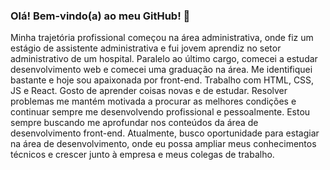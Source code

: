 ### Olá! Bem-vindo(a) ao meu GitHub! 👋

  Minha trajetória profissional começou na área administrativa, onde fiz um estágio de assistente administrativa e fui jovem aprendiz no setor administrativo de um hospital. Paralelo ao último cargo, comecei a estudar desenvolvimento web e comecei uma graduação na área. Me identifiquei bastante e hoje sou apaixonada por front-end. Trabalho com HTML, CSS, JS e React.
  Gosto de aprender coisas novas e de estudar. Resolver problemas me mantém motivada a procurar as melhores condições e continuar sempre me desenvolvendo profissional e pessoalmente. Estou sempre buscando me aprofundar nos conteúdos da área de desenvolvimento front-end.
  Atualmente, busco oportunidade para estagiar na área de desenvolvimento, onde eu possa ampliar meus conhecimentos técnicos e crescer junto à empresa e meus colegas de trabalho.
